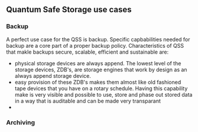 ## Quantum Safe Storage use cases

### Backup

A perfect use case for the QSS is backup.  Specific capbabilities needed for backup are a core part of a proper backup policy.  Characteristics of QSS that makle backups secure, scalable, efficient and sustainable are:
- physical storage devices are always append. The lowest level of the storage devices, ZDB's, are storage engines that work by design as an always append storage device.
- easy provision of these ZDB's makes them almost like old fashioned tape devices that you have on a rotary schedule.  Having this capability make is very visible and possible to use, store and phase out stored data in a way that is auditable and can be made very transparant
- 

### Archiving

###